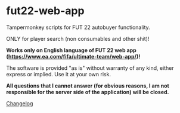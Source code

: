 # fut22-web-app 

Tampermonkey scripts for FUT 22 autobuyer functionality.

ONLY for player search (non consumables and other shit)!

**Works only on English language of FUT 22 web app (https://www.ea.com/fifa/ultimate-team/web-app/)!**

The software is provided "as is" without warranty of any kind, either express or implied. Use it at your own risk.

**All questions that I cannot answer (for obvious reasons, I am not responsible for the server side of the application) will be closed.**

[Changelog](https://github.com/oRastor/fut21-web-app/blob/master/CHANGELOG.md)
